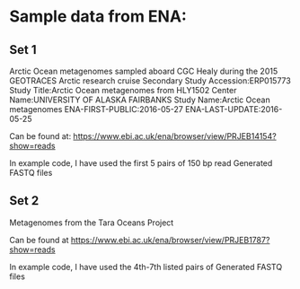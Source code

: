 # Sample data from ENA:

## Set 1
Arctic Ocean metagenomes sampled aboard CGC Healy during the 2015 GEOTRACES Arctic research cruise Secondary Study Accession:ERP015773 Study Title:Arctic Ocean metagenomes from HLY1502 Center Name:UNIVERSITY OF ALASKA FAIRBANKS Study Name:Arctic Ocean metagenomes ENA-FIRST-PUBLIC:2016-05-27 ENA-LAST-UPDATE:2016-05-25

Can be found at: https://www.ebi.ac.uk/ena/browser/view/PRJEB14154?show=reads

In example code, I have used the first 5 pairs of 150 bp read Generated FASTQ files

## Set 2

Metagenomes from the Tara Oceans Project

Can be found at https://www.ebi.ac.uk/ena/browser/view/PRJEB1787?show=reads

In example code, I have used the 4th-7th listed pairs of Generated FASTQ files
